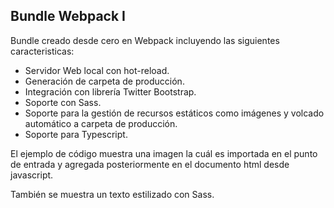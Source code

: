 ## Bundle Webpack I

Bundle creado desde cero en Webpack incluyendo las siguientes caracteristicas:

- Servidor Web local con hot-reload.
- Generación de carpeta de producción.
- Integración con librería Twitter Bootstrap.
- Soporte con Sass.
- Soporte para la gestión de recursos estáticos como imágenes y volcado automático a carpeta de producción.
- Soporte para Typescript.

El ejemplo de código muestra una imagen la cuál es importada en el punto de entrada y agregada posteriormente en el documento html desde javascript.

También se muestra un texto estilizado con Sass.




